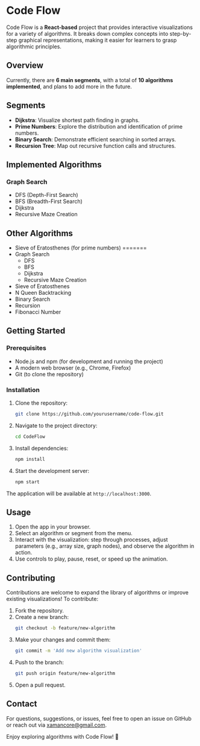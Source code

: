 # Code Flow

Code Flow is a **React-based** project that provides interactive visualizations for a variety of algorithms. It breaks down complex concepts into step-by-step graphical representations, making it easier for learners to grasp algorithmic principles.

## Overview

Currently, there are **6 main segments**, with a total of **10 algorithms implemented**, and plans to add more in the future.

## Segments

- **Dijkstra**: Visualize shortest path finding in graphs.
- **Prime Numbers**: Explore the distribution and identification of prime numbers.
- **Binary Search**: Demonstrate efficient searching in sorted arrays.
- **Recursion Tree**: Map out recursive function calls and structures.

## Implemented Algorithms

### Graph Search
- DFS (Depth-First Search)
- BFS (Breadth-First Search)
- Dijkstra
- Recursive Maze Creation

## Other Algorithms
- Sieve of Eratosthenes (for prime numbers)
=======
- Graph Search
  - DFS
  - BFS
  - Dijkstra
  - Recursive Maze Creation
- Sieve of Eratosthenes
- N Queen Backtracking
- Binary Search
- Recursion
- Fibonacci Number

## Getting Started

### Prerequisites

- Node.js and npm (for development and running the project)
- A modern web browser (e.g., Chrome, Firefox)
- Git (to clone the repository)

### Installation

1. Clone the repository:
   ```bash
   git clone https://github.com/yourusername/code-flow.git
   ```
2. Navigate to the project directory:
   ```bash
   cd CodeFlow
   ```
3. Install dependencies:
   ```bash
   npm install
   ```
4. Start the development server:
   ```bash
   npm start
   ```

The application will be available at `http://localhost:3000`.

## Usage

1. Open the app in your browser.
2. Select an algorithm or segment from the menu.
3. Interact with the visualization: step through processes, adjust parameters (e.g., array size, graph nodes), and observe the algorithm in action.
4. Use controls to play, pause, reset, or speed up the animation.

## Contributing

Contributions are welcome to expand the library of algorithms or improve existing visualizations! To contribute:

1. Fork the repository.
2. Create a new branch:
   ```bash
   git checkout -b feature/new-algorithm
   ```
3. Make your changes and commit them:
   ```bash
   git commit -m 'Add new algorithm visualization'
   ```
4. Push to the branch:
   ```bash
   git push origin feature/new-algorithm
   ```
5. Open a pull request.
   

## Contact

For questions, suggestions, or issues, feel free to open an issue on GitHub or reach out via [xamancore@gmail.com](mailto:xamancore@gmail.com).

Enjoy exploring algorithms with Code Flow! 🚀
